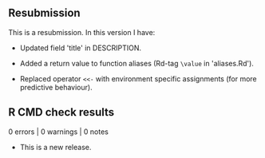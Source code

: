 ## Resubmission

This is a resubmission. In this version I have:

* Updated field 'title' in DESCRIPTION.

* Added a return value to function aliases (Rd-tag `\value` in 'aliases.Rd').

* Replaced operator `<<-` with environment specific assignments (for more predictive behaviour).


## R CMD check results

0 errors | 0 warnings | 0 notes

* This is a new release.
